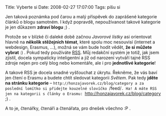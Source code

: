 Title: Vyberte si
Date: 2008-02-27 17:07:00
Tags: píšu si

Jen taková poznámka pod čarou a malý příspěvek do zaprášené kategorie článků o blogu samotném. I když popravdě, nepoužívanost takové kategorie je jen důkazem **zdraví blogu** ;) .

Protože se v blízké či daleké době začnou *Javorové lístky* asi orientovat hlavně na **několik stěžejních témat**, které spolu moc nesouvisí (internet a webdesign, Erasmus, …), možná se vám bude hodit vědět, **že si můžete vybrat** :) . Pokud tedy používáte [RSS](|filename|2007-12-20_rss-2.md). Můj redakční systém je totiž, jak jsem zjistil, docela sympaticky inteligentní a již od narození vytváří tajné RSS zdroje nejen pro celý blog nebo komentáře, ale i pro **jednotlivé kategorie**!

A takové RSS je docela snadné vyšťouchat z úkrytu. Řekněme, že vás baví jen čtení o Erasmu a budete chtít sledovat kategorii *Světem*. Pak tedy **jděte na stránku kategorie** – `http://honzajavorek.cz/blog/category a za poslední lomítko si přidejte kouzelné slovíčko `/feed/`. Ha! A máte RSS jen na kategorii s články o Erasmu: `http://honzajavorek.cz/blog/category ;) .

A to je, čtenářky, čtenáři a čtenářata, pro dnešek všechno :P .